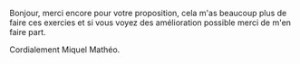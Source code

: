 Bonjour, merci encore pour votre proposition, cela m'as beaucoup plus de faire ces exercies et si vous voyez des amélioration possible merci de m'en faire part.

Cordialement Miquel Mathéo.
